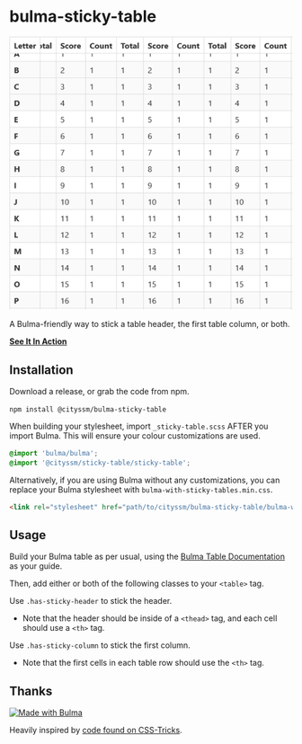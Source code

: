 # bulma-sticky-table

![Screenshot](screenshot.png)

A Bulma-friendly way to stick a table header, the first table column, or both.

**[See It In Action](https://cityssm.github.io/bulma-sticky-table)**

## Installation

Download a release, or grab the code from npm.

`npm install @cityssm/bulma-sticky-table`

When building your stylesheet, import `_sticky-table.scss` AFTER you import Bulma.
This will ensure your colour customizations are used.

```scss
@import 'bulma/bulma';
@import '@cityssm/sticky-table/sticky-table';
```

Alternatively, if you are using Bulma without any customizations,
you can replace your Bulma stylesheet with `bulma-with-sticky-tables.min.css`.

```html
<link rel="stylesheet" href="path/to/cityssm/bulma-sticky-table/bulma-with-sticky-table.min.css">
```

## Usage

Build your Bulma table as per usual, using the [Bulma Table Documentation](https://bulma.io/documentation/elements/table/) as your guide.

Then, add either or both of the following classes to your `<table>` tag.

Use `.has-sticky-header` to stick the header.

-  Note that the header should be inside of a `<thead>` tag, and each cell should use a `<th>` tag.

Use `.has-sticky-column` to stick the first column.

-  Note that the first cells in each table row should use the `<th>` tag.

## Thanks

[![Made with Bulma](https://bulma.io/images/made-with-bulma.png)](https://bulma.io)

Heavily inspired by [code found on CSS-Tricks](https://css-tricks.com/a-table-with-both-a-sticky-header-and-a-sticky-first-column/).
